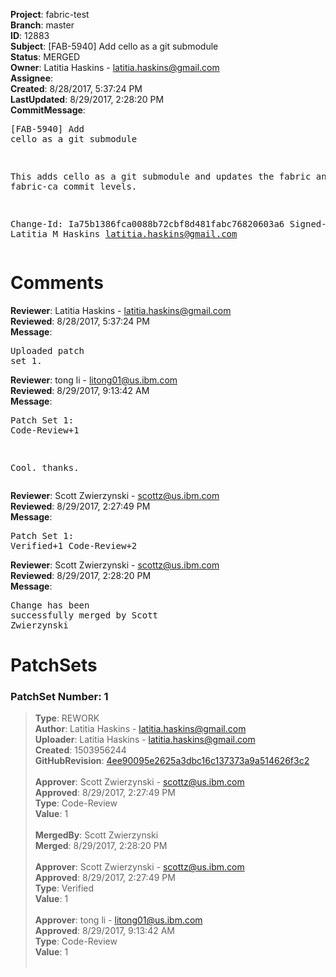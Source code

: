 <strong>Project</strong>: fabric-test<br><strong>Branch</strong>: master<br><strong>ID</strong>: 12883<br><strong>Subject</strong>: [FAB-5940] Add cello as a git submodule<br><strong>Status</strong>: MERGED<br><strong>Owner</strong>: Latitia Haskins - latitia.haskins@gmail.com<br><strong>Assignee</strong>:<br><strong>Created</strong>: 8/28/2017, 5:37:24 PM<br><strong>LastUpdated</strong>: 8/29/2017, 2:28:20 PM<br><strong>CommitMessage</strong>:<br><pre>[FAB-5940] Add cello as a git submodule

This adds cello as a git submodule and updates
the fabric and fabric-ca commit levels.

Change-Id: Ia75b1386fca0088b72cbf8d481fabc76820603a6
Signed-off-by: Latitia M Haskins <latitia.haskins@gmail.com>
</pre><h1>Comments</h1><strong>Reviewer</strong>: Latitia Haskins - latitia.haskins@gmail.com<br><strong>Reviewed</strong>: 8/28/2017, 5:37:24 PM<br><strong>Message</strong>: <pre>Uploaded patch set 1.</pre><strong>Reviewer</strong>: tong  li - litong01@us.ibm.com<br><strong>Reviewed</strong>: 8/29/2017, 9:13:42 AM<br><strong>Message</strong>: <pre>Patch Set 1: Code-Review+1

Cool. thanks.</pre><strong>Reviewer</strong>: Scott Zwierzynski - scottz@us.ibm.com<br><strong>Reviewed</strong>: 8/29/2017, 2:27:49 PM<br><strong>Message</strong>: <pre>Patch Set 1: Verified+1 Code-Review+2</pre><strong>Reviewer</strong>: Scott Zwierzynski - scottz@us.ibm.com<br><strong>Reviewed</strong>: 8/29/2017, 2:28:20 PM<br><strong>Message</strong>: <pre>Change has been successfully merged by Scott Zwierzynski</pre><h1>PatchSets</h1><h3>PatchSet Number: 1</h3><blockquote><strong>Type</strong>: REWORK<br><strong>Author</strong>: Latitia Haskins - latitia.haskins@gmail.com<br><strong>Uploader</strong>: Latitia Haskins - latitia.haskins@gmail.com<br><strong>Created</strong>: 1503956244<br><strong>GitHubRevision</strong>: [4ee90095e2625a3dbc16c137373a9a514626f3c2](https://github.com/hyperledger/fabric-test/commit/4ee90095e2625a3dbc16c137373a9a514626f3c2)<br><br><strong>Approver</strong>: Scott Zwierzynski - scottz@us.ibm.com<br><strong>Approved</strong>: 8/29/2017, 2:27:49 PM<br><strong>Type</strong>: Code-Review<br><strong>Value</strong>: 1<br><br><strong>MergedBy</strong>: Scott Zwierzynski<br><strong>Merged</strong>: 8/29/2017, 2:28:20 PM<br><br><strong>Approver</strong>: Scott Zwierzynski - scottz@us.ibm.com<br><strong>Approved</strong>: 8/29/2017, 2:27:49 PM<br><strong>Type</strong>: Verified<br><strong>Value</strong>: 1<br><br><strong>Approver</strong>: tong  li - litong01@us.ibm.com<br><strong>Approved</strong>: 8/29/2017, 9:13:42 AM<br><strong>Type</strong>: Code-Review<br><strong>Value</strong>: 1<br><br></blockquote>